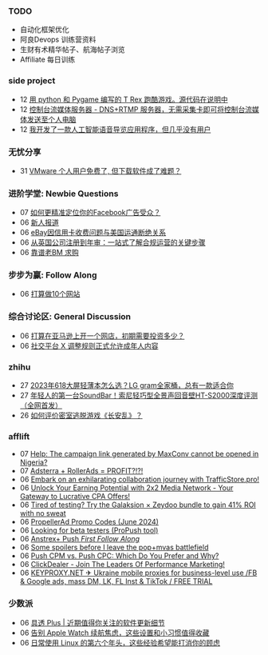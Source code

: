 ### TODO
-  自动化框架优化
-  阿良Devops 训练营资料
-  生财有术精华帖子、航海帖子浏览
-  Affiliate 每日训练

### side project
<!-- sideproject:START -->
-  12 [用 python 和 Pygame 编写的 T Rex 跑酷游戏。源代码在说明中](https://www.youtube.com/watch?v=pZySIXSelCA)
-  12 [控制台流媒体服务器 - DNS+RTMP 服务器，无需采集卡即可将控制台流媒体发送至个人电脑](https://github.com/Aioros/console-streaming-server)
-  12 [我开发了一款人工智能语音导览应用程序，但几乎没有用户](https://www.reddit.com/r/SideProject/comments/18gpp0e/ive_built_an_ai_audio_tour_app_but_have_almost_no/)<!-- sideproject:END -->


### 无忧分享
<!-- ruyo:START -->
-  31 [VMware 个人用户免费了, 但下载软件成了难题？](https://51.ruyo.net/18669.html)<!-- ruyo:END -->

### 进阶学堂: Newbie Questions
<!-- advertcn1:START -->
-  07 [如何更精准定位你的Facebook广告受众？](https://www.advertcn.com/thread-115263-1-1.html)
-  06 [新人报道](https://www.advertcn.com/thread-115253-1-1.html)
-  06 [eBay因信用卡收费问题与美国运通断绝关系](https://www.advertcn.com/thread-115252-1-1.html)
-  06 [从英国公司注册到年审：一站式了解合规运营的关键步骤](https://www.advertcn.com/thread-115251-1-1.html)
-  06 [靠谱老BM 求购](https://www.advertcn.com/thread-115249-1-1.html)<!-- advertcn1:END -->

### 步步为赢: Follow Along
<!-- advertcn2:START -->
-  06 [打算做10个网站](https://www.advertcn.com/thread-115247-1-1.html)<!-- advertcn2:END -->

### 综合讨论区: General Discussion
<!-- advertcn3:START -->
-  06 [打算在亚马逊上开一个网店，初期需要投资多少？](https://www.advertcn.com/thread-115258-1-1.html)
-  06 [社交平台 X 调整规则正式允许成年人内容](https://www.advertcn.com/thread-115250-1-1.html)<!-- advertcn3:END -->


### zhihu
<!-- zhihu:START -->
-  27 [2023年618大屏轻薄本怎么选？LG gram全家桶，总有一款适合你](http://zhuanlan.zhihu.com/p/632641888?utm_campaign=rss&utm_medium=rss&utm_source=rss&utm_content=title)
-  27 [年轻人的第一台SoundBar！索尼轻巧型全景声回音壁HT-S2000深度评测（全网首发）](http://zhuanlan.zhihu.com/p/630990296?utm_campaign=rss&utm_medium=rss&utm_source=rss&utm_content=title)
-  26 [如何评价密室逃脱游戏《长安乱》？](http://www.zhihu.com/question/563950552/answer/3045961312?utm_campaign=rss&utm_medium=rss&utm_source=rss&utm_content=title)<!-- zhihu:END -->

### afflift
<!-- afflift:START -->
-  07 [Help: The campaign link generated by MaxConv cannot be opened in Nigeria?](https://afflift.com/f/threads/help-the-campaign-link-generated-by-maxconv-cannot-be-opened-in-nigeria.13249/)
-  07 [Adsterra + RollerAds = PROFIT?!?!](https://afflift.com/f/threads/adsterra-rollerads-profit.13252/)
-  06 [Embark on an exhilarating collaboration journey with TrafficStore.pro!](https://afflift.com/f/threads/embark-on-an-exhilarating-collaboration-journey-with-trafficstore-pro.12220/)
-  06 [Unlock Your Earning Potential with 2x2 Media Network - Your Gateway to Lucrative CPA Offers!](https://afflift.com/f/threads/unlock-your-earning-potential-with-2x2-media-network-your-gateway-to-lucrative-cpa-offers.12303/)
-  06 [Tired of testing? Try the Galaksion × Zeydoo bundle to gain 41% ROI with no sweat](https://afflift.com/f/threads/tired-of-testing-try-the-galaksion-%C3%97-zeydoo-bundle-to-gain-41-roi-with-no-sweat.13255/)
-  06 [PropellerAd Promo Codes &lpar;June 2024&rpar;](https://afflift.com/f/threads/propellerad-promo-codes-june-2024.13246/)
-  06 [Looking for beta testers &lpar;ProPush tool&rpar;](https://afflift.com/f/threads/looking-for-beta-testers-propush-tool.11522/)
-  06 [Anstrex+ Push *First Follow Along*](https://afflift.com/f/threads/anstrex-push-first-follow-along.13241/)
-  06 [Some spoilers before I leave the pop+mvas battlefield](https://afflift.com/f/threads/some-spoilers-before-i-leave-the-pop-mvas-battlefield.12992/)
-  06 [Push CPM vs. Push CPC: Which Do You Prefer and Why?](https://afflift.com/f/threads/push-cpm-vs-push-cpc-which-do-you-prefer-and-why.13253/)
-  06 [ClickDealer - Join The Leaders Of Performance Marketing!](https://afflift.com/f/threads/clickdealer-join-the-leaders-of-performance-marketing.2440/)
-  06 [KEYPROXY.NET ✈ Ukraine mobile proxies for business-level use /FB &amp; Google ads, mass DM, LK, FL Inst &amp; TikTok / FREE TRIAL](https://afflift.com/f/threads/keyproxy-net-%E2%9C%88-ukraine-mobile-proxies-for-business-level-use-fb-google-ads-mass-dm-lk-fl-inst-tiktok-free-trial.12900/)<!-- afflift:END -->

### 少数派
<!-- sspai:START -->
-  06 [具透 Plus | 近期值得你关注的软件更新细节](https://sspai.com/prime/story/inside-release-notes)
-  06 [告别 Apple Watch 续航焦虑，这些设置和小习惯值得收藏](https://sspai.com/post/89403)
-  06 [日常使用 Linux 的第六个年头，这些经验希望能打消你的顾虑](https://sspai.com/post/89194)<!-- sspai:END -->
